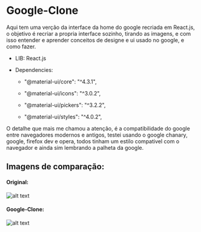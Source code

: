 
# Google-Clone
Aqui tem uma verção da interface da home do google recriada em React.js, o objetivo é recriar a propria interface sozinho, tirando as imagens, e com isso entender e aprender conceitos de designe e ui usado no google, e como fazer.

* LIB: React.js

* Dependencies: 
  * "@material-ui/core": "^4.3.1",
  
  * "@material-ui/icons": "^3.0.2",
  
  * "@material-ui/pickers": "^3.2.2",
  
  * "@material-ui/styles": "^4.0.2",
  
 O detalhe que mais me chamou a atenção, é a compatibilidade do google entre navegadores modernos e antigos, testei usando o google chanary, google, firefox dev e opera, todos tinham um estilo compativel com o navegador e ainda sim lembrando a palheta da google.
 
 ## Imagens de comparação: 
 
 #### Original:
 ![alt text](https://cdn.discordapp.com/attachments/435314837216690186/639465789476438068/f2aa8d81-7348-47c4-bfcf-cf696f627793.png)
 
 #### Google-Clone:
  ![alt text](https://cdn.discordapp.com/attachments/435314837216690186/639465817456508938/0585011c-3c65-4250-a9a8-f461b3ff9248.png)

